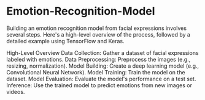 # Emotion-Recognition-Model

Building an emotion recognition model from facial expressions involves several steps. Here's a high-level overview of the process, followed by a detailed example using TensorFlow and Keras.

High-Level Overview
Data Collection: Gather a dataset of facial expressions labeled with emotions.
Data Preprocessing: Preprocess the images (e.g., resizing, normalization).
Model Building: Create a deep learning model (e.g., Convolutional Neural Network).
Model Training: Train the model on the dataset.
Model Evaluation: Evaluate the model's performance on a test set.
Inference: Use the trained model to predict emotions from new images or videos.